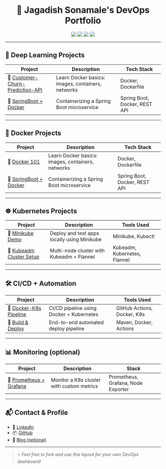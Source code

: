 <h1 align="center">🚀 Jagadish Sonamale's DevOps Portfolio</h1>

<p align="center">
  <img src="https://img.shields.io/badge/Tools-Docker-blue?logo=docker" />
  <img src="https://img.shields.io/badge/Kubernetes-Minikube-%23007ACC?logo=kubernetes" />
  <img src="https://img.shields.io/badge/Kubeadm-Setup-%231572B6" />
  <img src="https://img.shields.io/badge/CI/CD-GitHub%20Actions-yellow?logo=github-actions" />
</p>

---

## 🐳 Deep Learning Projects

| Project | Description | Tech Stack |
|--------|-------------|------------|
| 🔗 [Customer-Churn-Prediction-API](https://github.com/jagadish-sonamale/customer-churn-prediction-api) | Learn Docker basics: images, containers, networks | Docker, Dockerfile |
| 🔗 [SpringBoot + Docker](https://github.com/yourusername/springboot-docker) | Containerizing a Spring Boot microservice | Spring Boot, Docker, REST API |

---

## 🐳 Docker Projects

| Project | Description | Tech Stack |
|--------|-------------|------------|
| 🔗 [Docker 101](https://github.com/yourusername/docker-101) | Learn Docker basics: images, containers, networks | Docker, Dockerfile |
| 🔗 [SpringBoot + Docker](https://github.com/yourusername/springboot-docker) | Containerizing a Spring Boot microservice | Spring Boot, Docker, REST API |

---

## ☸️ Kubernetes Projects

| Project | Description | Tools Used |
|--------|-------------|------------|
| 🔗 [Minikube Demo](https://github.com/yourusername/minikube-demo) | Deploy and test apps locally using Minikube | Minikube, Kubectl |
| 🔗 [Kubeadm Cluster Setup](https://github.com/yourusername/kubeadm-cluster-setup) | Multi-node cluster with Kubeadm + Flannel | Kubeadm, Kubernetes, Flannel |

---

## 🛠️ CI/CD + Automation

| Project | Description | Tools Used |
|--------|-------------|------------|
| 🔗 [Docker-K8s Pipeline](https://github.com/yourusername/docker-k8s-pipeline) | CI/CD pipeline using Docker + Kubernetes | GitHub Actions, Docker, K8s |
| 🔗 [Build & Deploy](https://github.com/yourusername/ci-cd-demo) | End-to-end automated deploy pipeline | Maven, Docker, Actions |

---

## 📊 Monitoring (optional)

| Project | Description | Stack |
|--------|-------------|-------|
| 🔗 [Prometheus + Grafana](https://github.com/yourusername/monitoring-stack) | Monitor a K8s cluster with custom metrics | Prometheus, Grafana, Node Exporter |

---

## 📬 Contact & Profile

- 💼 [LinkedIn](https://linkedin.com/in/yourname)
- 📦 [GitHub](https://github.com/yourusername)
- 🧠 [Blog (optional)](https://medium.com/@yourname)

---

> ⭐ *Feel free to fork and use this layout for your own DevOps dashboard!*

